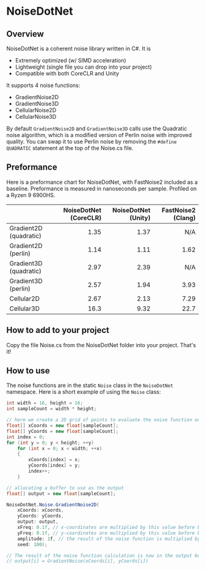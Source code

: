 # NoiseDotNet
## Overview
NoiseDotNet is a coherent noise library written in C#. It is 
- Extremely optimized (w/ SIMD acceleration)
- Lightweight (single file you can drop into your project)
- Compatible with both CoreCLR and Unity

It supports 4 noise functions:
- GradientNoise2D 
- GradientNoise3D
- CellularNoise2D
- CellularNoise3D

By default `GradientNoise2D` and `GradientNoise3D` calls use the Quadratic noise algorithm, which is a modified version of Perlin noise with improved quality. You can swap it to use Perlin noise by removing the `#define QUADRATIC` statement at the top of the Noise.cs file. 

## Preformance
Here is a preformance chart for NoiseDotNet, with FastNoise2 included as a baseline. 
Preformance is measured in nanoseconds per sample. Profiled on a Ryzen 9 6900HS.

|                        | NoiseDotNet (CoreCLR) | NoiseDotNet (Unity) | FastNoise2 (Clang) |
| :--------------------- | --------------------: | ------------------: | -----------------: |
| Gradient2D (quadratic) | 1.35                  | 1.37                | N/A                |
| Gradient2D (perlin)    | 1.14                  | 1.11                | 1.62               |
| Gradient3D (quadratic) | 2.97                  | 2.39                | N/A                |
| Gradient3D (perlin)    | 2.57                  | 1.94                | 3.93               |
| Cellular2D             | 2.67                  | 2.13                | 7.29               |
| Cellular3D             | 16.3                  | 9.32                | 22.7               |

## How to add to your project
Copy the file Noise.cs from the NoiseDotNet folder into your project. That's it!

## How to use
The noise functions are in the static `Noise` class in the `NoiseDotNet` namespace. Here is a short example of using the `Noise` class:

```csharp
int width = 16, height = 16;
int sampleCount = width * height;

// here we create a 2D grid of points to evaluate the noise function on
float[] xCoords = new float[sampleCount];
float[] yCoords = new float[sampleCount];
int index = 0;
for (int y = 0; y < height; ++y)
    for (int x = 0; x < width; ++x)
    {
        xCoords[index] = x;
        yCoords[index] = y;
        index++;
    }

// allocating a buffer to use as the output
float[] output = new float[sampleCount];

NoiseDotNet.Noise.GradientNoise2D(
    xCoords: xCoords,
    yCoords: yCoords,
    output: output,
    xFreq: 0.1f, // x-coordinates are multiplied by this value before being used
    yFreq: 0.1f, // y-coordinates are multiplied by this value before being used
    amplitude: 1f, // the result of the noise function is multiplied by this value
    seed: 100);

// The result of the noise function calculation is now in the output buffer.
// output[i] = GradientNoise(xCoords[i], yCoords[i])
```
